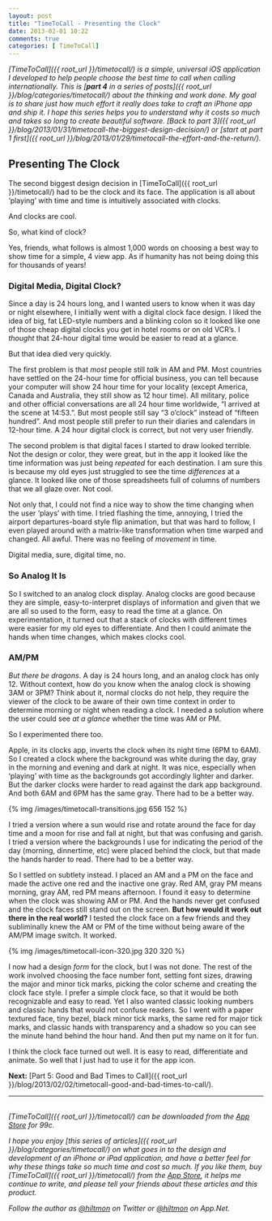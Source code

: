```yaml
---
layout: post
title: "TimeToCall - Presenting the Clock"
date: 2013-02-01 10:22
comments: true
categories: [ TimeToCall]
---
```


*[TimeToCall]({{ root_url }}/timetocall/) is a simple, universal iOS application I developed to help people choose the best time to call when calling internationally. This is [**part 4** in a series of posts]({{ root_url }}/blog/categories/timetocall/) about the thinking and work done. My goal is to share just how much effort it really does take to craft an iPhone app and ship it. I hope this series helps you to understand why it costs so much and takes so long to create beautiful software. [Back to part 3]({{ root_url }}/blog/2013/01/31/timetocall-the-biggest-design-decision/) or [start at part 1 first]({{ root_url }}/blog/2013/01/29/timetocall-the-effort-and-the-return/).*

## Presenting The Clock

The second biggest design decision in [TimeToCall]({{ root_url }}/timetocall/) had to be the clock and its face. The application is all about ‘playing’ with time and time is intuitively associated with clocks. 

And clocks are cool.

So, what kind of clock? 

Yes, friends, what follows is almost 1,000 words on choosing a best way to show time for a simple, 4 view app. As if humanity has not being doing this for thousands of years!

### Digital Media, Digital Clock?

Since a day is 24 hours long, and I wanted users to know when it was day or night elsewhere, I initially went with a digital clock face design. I liked the idea of big, fat LED-style numbers and a blinking colon so it looked like one of those cheap digital clocks you get in hotel rooms or on old VCR’s. I *thought* that 24-hour digital time would be easier to read at a glance.

But that idea died very quickly. 

The first problem is that *most* people still *talk* in AM and PM. Most countries have settled on the 24-hour time for official business, you can tell because your computer will show 24 hour time for your locality (except America, Canada and Australia, they still show as 12 hour time). All military, police and other official conversations are all 24 hour time worldwide, “I arrived at the scene at 14:53.”.  But most people still say “3 o’clock” instead of “fifteen hundred”. And most people still prefer to run their diaries and calendars in 12-hour time. A 24 hour digital clock is correct, but not very user friendly.

The second problem is that digital faces I started to draw looked terrible. Not the design or color, they were great, but in the app it looked like the time information was just being *repeated* for each destination. I am sure this is because my old eyes just struggled to see the time *differences* at a glance. It looked like one of those spreadsheets full of columns of numbers that we all glaze over. Not cool.

Not only that, I could not find a nice way to show the time changing when the user ‘plays’ with time. I tried flashing the time, annoying, I tried the airport departures-board style flip animation, but that was hard to follow, I even played around with a matrix-like transformation when time warped and changed. All awful. There was no feeling of *movement* in time.

Digital media, sure, digital time, no.

### So Analog It Is

So I switched to an analog clock display. Analog clocks are good because they are simple, easy-to-interpret displays of information and given that we are all so used to the form, easy to read the time at a glance. On experimentation, it turned out that a stack of clocks with different times were easier for my old eyes to differentiate. And then I could animate the hands when time changes, which makes clocks cool.

### AM/PM

*But there be dragons*. A day is 24 hours long, and an analog clock has only 12. Without context, how do you know when the analog clock is showing 3AM or 3PM? Think about it, normal clocks do not help, they require the viewer of the clock to be aware of their own time context in order to determine morning or night when reading a clock. I needed a solution where the user could see *at a glance* whether the time was AM or PM.

So I experimented there too.

Apple, in its clocks app, inverts the clock when its night time (6PM to 6AM). So I created a clock where the background was white during the day, gray in the morning and evening and dark at night. It was nice, especially when ‘playing’ with time as the backgrounds got accordingly lighter and darker. But the darker clocks were harder to read against the dark app background. And both 6AM and 6PM has the same gray. There had to be a better way.

{% img /images/timetocall-transitions.jpg 656 152 %}

I tried a version where a sun would rise and rotate around the face for day time and a moon for rise and fall at night, but that was confusing and garish. I tried a version where the backgrounds I use for indicating the period of the day (morning, dinnertime, etc) were placed behind the clock, but that made the hands harder to read. There had to be a better way.

So I settled on subtlety instead. I placed an AM and a PM on the face and made the active one red and the inactive one gray. Red AM, gray PM means morning, gray AM, red PM means afternoon. I found it easy to determine when the clock was showing AM or PM. And the hands never get confused and the clock faces still stand out on the screen. **But how would it work out there in the real world?** I tested the clock face on a few friends and they subliminally knew the AM or PM of the time without being aware of the AM/PM image switch. It worked.

{% img /images/timetocall-icon-320.jpg 320 320 %}

I now had a design *form* for the clock, but I was not done. The rest of the work involved choosing the face number font, setting font sizes, drawing the major and minor tick marks, picking the color scheme and creating the clock face style. I prefer a simple clock face, so that it would be both recognizable and easy to read. Yet I also wanted classic looking numbers and classic hands that would not confuse readers. So I went with a paper textured face, tiny bezel, black minor tick marks, the same red for major tick marks, and classic hands with transparency and a shadow so you can see the minute hand behind the hour hand. And then put my name on it for fun.

I think the clock face turned out well. It is easy to read, differentiate and animate. So well that I just had to use it for the app icon.

**Next:** [Part 5: Good and Bad Times to Call]({{ root_url }}/blog/2013/02/02/timetocall-good-and-bad-times-to-call/).

---
&nbsp;  
*[TimeToCall]({{ root_url }}/timetocall/) can be downloaded from the [App Store](https://itunes.apple.com/us/app/timetocall/id596429979?ls=1&mt=8) for 99c.*

*I hope you enjoy [this series of articles]({{ root_url }}/blog/categories/timetocall/) on what goes in to the design and development of an iPhone or iPad application, and have a better feel for why these things take so much time and cost so much. If you like them, buy [TimeToCall]({{ root_url }}/timetocall/) from the [App Store](https://itunes.apple.com/us/app/timetocall/id596429979?ls=1&mt=8), it helps me continue to write, and please tell your friends about these articles and this product.*

*Follow the author as [@hiltmon](http://twitter.com/hiltmon) on Twitter or [@hiltmon](http://alpha.app.net/hiltmon) on App.Net.*
